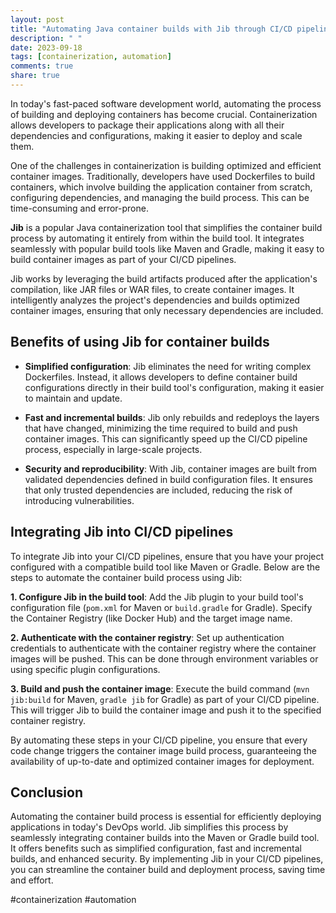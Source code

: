 ```yaml
---
layout: post
title: "Automating Java container builds with Jib through CI/CD pipelines"
description: " "
date: 2023-09-18
tags: [containerization, automation]
comments: true
share: true
---
```


In today's fast-paced software development world, automating the process of building and deploying containers has become crucial. Containerization allows developers to package their applications along with all their dependencies and configurations, making it easier to deploy and scale them.

One of the challenges in containerization is building optimized and efficient container images. Traditionally, developers have used Dockerfiles to build containers, which involve building the application container from scratch, configuring dependencies, and managing the build process. This can be time-consuming and error-prone.

**Jib** is a popular Java containerization tool that simplifies the container build process by automating it entirely from within the build tool. It integrates seamlessly with popular build tools like Maven and Gradle, making it easy to build container images as part of your CI/CD pipelines.

Jib works by leveraging the build artifacts produced after the application's compilation, like JAR files or WAR files, to create container images. It intelligently analyzes the project's dependencies and builds optimized container images, ensuring that only necessary dependencies are included.

## Benefits of using Jib for container builds

- **Simplified configuration**: Jib eliminates the need for writing complex Dockerfiles. Instead, it allows developers to define container build configurations directly in their build tool's configuration, making it easier to maintain and update.

- **Fast and incremental builds**: Jib only rebuilds and redeploys the layers that have changed, minimizing the time required to build and push container images. This can significantly speed up the CI/CD pipeline process, especially in large-scale projects.

- **Security and reproducibility**: With Jib, container images are built from validated dependencies defined in build configuration files. It ensures that only trusted dependencies are included, reducing the risk of introducing vulnerabilities.

## Integrating Jib into CI/CD pipelines

To integrate Jib into your CI/CD pipelines, ensure that you have your project configured with a compatible build tool like Maven or Gradle. Below are the steps to automate the container build process using Jib:

**1. Configure Jib in the build tool**: Add the Jib plugin to your build tool's configuration file (`pom.xml` for Maven or `build.gradle` for Gradle). Specify the Container Registry (like Docker Hub) and the target image name.

**2. Authenticate with the container registry**: Set up authentication credentials to authenticate with the container registry where the container images will be pushed. This can be done through environment variables or using specific plugin configurations.

**3. Build and push the container image**: Execute the build command (`mvn jib:build` for Maven, `gradle jib` for Gradle) as part of your CI/CD pipeline. This will trigger Jib to build the container image and push it to the specified container registry.

By automating these steps in your CI/CD pipeline, you ensure that every code change triggers the container image build process, guaranteeing the availability of up-to-date and optimized container images for deployment.

## Conclusion

Automating the container build process is essential for efficiently deploying applications in today's DevOps world. Jib simplifies this process by seamlessly integrating container builds into the Maven or Gradle build tool. It offers benefits such as simplified configuration, fast and incremental builds, and enhanced security. By implementing Jib in your CI/CD pipelines, you can streamline the container build and deployment process, saving time and effort.
 
#containerization #automation
